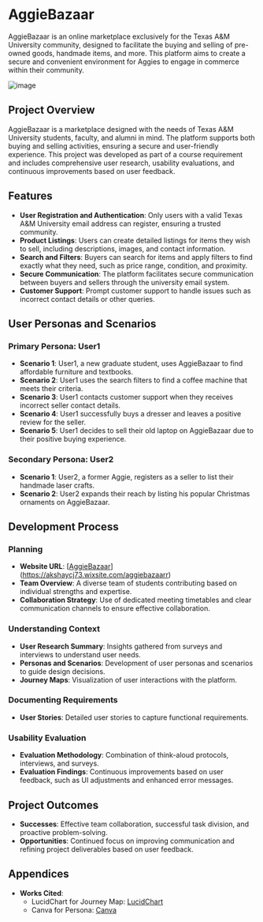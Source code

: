 # AggieBazaar

AggieBazaar is an online marketplace exclusively for the Texas A&M University community, designed to facilitate the buying and selling of pre-owned goods, handmade items, and more. This platform aims to create a secure and convenient environment for Aggies to engage in commerce within their community.

![image](https://github.com/aksh19cj/_UI-UX_AggieBazaar/assets/115515702/10850cce-cb96-43a3-bbff-658c51a30cb5)


## Project Overview

AggieBazaar is a marketplace designed with the needs of Texas A&M University students, faculty, and alumni in mind. The platform supports both buying and selling activities, ensuring a secure and user-friendly experience. This project was developed as part of a course requirement and includes comprehensive user research, usability evaluations, and continuous improvements based on user feedback.

## Features

- **User Registration and Authentication**: Only users with a valid Texas A&M University email address can register, ensuring a trusted community.
- **Product Listings**: Users can create detailed listings for items they wish to sell, including descriptions, images, and contact information.
- **Search and Filters**: Buyers can search for items and apply filters to find exactly what they need, such as price range, condition, and proximity.
- **Secure Communication**: The platform facilitates secure communication between buyers and sellers through the university email system.
- **Customer Support**: Prompt customer support to handle issues such as incorrect contact details or other queries.

## User Personas and Scenarios

### Primary Persona: User1
- **Scenario 1**: User1, a new graduate student, uses AggieBazaar to find affordable furniture and textbooks.
- **Scenario 2**: User1 uses the search filters to find a coffee machine that meets their criteria.
- **Scenario 3**: User1 contacts customer support when they receives incorrect seller contact details.
- **Scenario 4**: User1 successfully buys a dresser and leaves a positive review for the seller.
- **Scenario 5**: User1 decides to sell their old laptop on AggieBazaar due to their positive buying experience.

### Secondary Persona: User2
- **Scenario 1**: User2, a former Aggie, registers as a seller to list their handmade laser crafts.
- **Scenario 2**: User2 expands their reach by listing his popular Christmas ornaments on AggieBazaar.

## Development Process

### Planning
- **Website URL**: [[AggieBazaar](#)](https://akshaycj73.wixsite.com/aggiebazaarr)
- **Team Overview**: A diverse team of students contributing based on individual strengths and expertise.
- **Collaboration Strategy**: Use of dedicated meeting timetables and clear communication channels to ensure effective collaboration.

### Understanding Context
- **User Research Summary**: Insights gathered from surveys and interviews to understand user needs.
- **Personas and Scenarios**: Development of user personas and scenarios to guide design decisions.
- **Journey Maps**: Visualization of user interactions with the platform.

### Documenting Requirements
- **User Stories**: Detailed user stories to capture functional requirements.

### Usability Evaluation
- **Evaluation Methodology**: Combination of think-aloud protocols, interviews, and surveys.
- **Evaluation Findings**: Continuous improvements based on user feedback, such as UI adjustments and enhanced error messages.

## Project Outcomes
- **Successes**: Effective team collaboration, successful task division, and proactive problem-solving.
- **Opportunities**: Continued focus on improving communication and refining project deliverables based on user feedback.

## Appendices
- **Works Cited**:
  - LucidChart for Journey Map: [LucidChart](https://lucid.app/documents#/dashboard)
  - Canva for Persona: [Canva](https://www.canva.com/)

